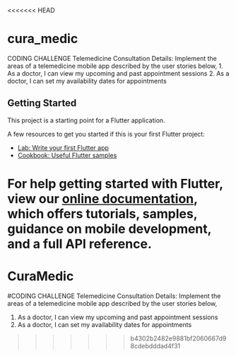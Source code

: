 <<<<<<< HEAD
# cura_medic

CODING CHALLENGE  Telemedicine Consultation  Details: Implement the areas of a telemedicine mobile app described by the user stories below,  1. As a doctor, I can view my upcoming and past appointment sessions 2. As a doctor, I can set my availability dates for appointments

## Getting Started

This project is a starting point for a Flutter application.

A few resources to get you started if this is your first Flutter project:

- [Lab: Write your first Flutter app](https://flutter.dev/docs/get-started/codelab)
- [Cookbook: Useful Flutter samples](https://flutter.dev/docs/cookbook)

For help getting started with Flutter, view our
[online documentation](https://flutter.dev/docs), which offers tutorials,
samples, guidance on mobile development, and a full API reference.
=======
# CuraMedic
#CODING CHALLENGE  Telemedicine Consultation
Details: Implement the areas of a telemedicine mobile app described by the user stories below,
1. As a doctor, I can view my upcoming and past appointment sessions
2. As a doctor, I can set my availability dates for appointments
>>>>>>> b4302b2482e9881bf2060667d98cdebdddad4f31
